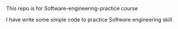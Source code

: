 This repo is for Software-engineering-practice course


I have write some simple code to practice Software engineering skill 

